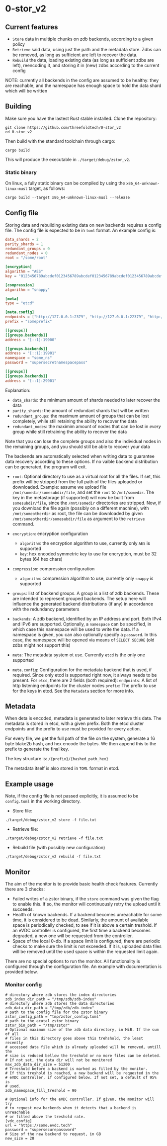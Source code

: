 # 0-stor_v2

## Current features

- `Store` data in multiple chunks on zdb backends, according to a given policy
- `Retrieve` said data, using just the path and the metadata store. Zdbs can be
removed, as long as sufficient are left to recover the data.
- `Rebuild` the data, loading existing data (as long as sufficient zdbs are left),
reencoding it, and storing it in (new) zdbs according to the current config

NOTE: currently all backends in the config are assumed to be healthy: they are
reachable, and the namespace has enough space to hold the data shard which will
be written

## Building

Make sure you have the lastest Rust stable installed. Clone the repository:

```shell
git clone https://github.com/threefoldtech/0-stor_v2
cd 0-stor_v2
```

Then build with the standard toolchain through cargo:

```shell
cargo build
```

This will produce the executable in `./target/debug/zstor_v2`.

### Static binary

On linux, a fully static binary can be compiled by using the `x86_64-unknown-linux-musl`
target, as follows:

```rust
cargo build --target x86_64-unknown-linux-musl --release
```

## Config file

Storing data and rebuilding existing data on new backends requires a config file.
The config file is expected to be in `toml` format. An example config is:

```toml
data_shards = 2
parity_shards = 1
redundant_groups = 0
redundant_nodes = 0
root = "/some/root"

[encryption]
algorithm = "AES"
key = "0123456789abcdef0123456789abcdef0123456789abcdef0123456789abcdef"

[compression]
algorithm = "snappy"

[meta]
type = "etcd"

[meta.config]
endpoints = ["http://127.0.0.1:2379", "http://127.0.0.1:22379", "http://127.0.0.1:32379"]
prefix = "someprefix"

[[groups]]
[[groups.backends]]
address = "[::1]:19900"

[[groups.backends]]
address = "[::1]:19901"
namespace = "some_ns"
password = "supersecretnamespacepass"

[[groups]]
[[groups.backends]]
address = "[::1]:29901"
```

Explanation:

- `data_shards`: the minimum amount of shards needed to later recover the data
- `parity_shards`: the amount of redundant shards that will be written
- `redundant_groups`: the maximum amount of groups that can be lost completely,
while still retaining the ability to recover the data
- `redundant_nodes`: the maximim amount of nodes that can be lost in _every_ group
while still retraining the ability to recover the data

Note that you can lose the complete groups and also the individual nodes in the
remaining groups, and you should still be able to recover your data

The backends are automatically selected when writing data to guarantee data recovery
according to these options. If no vaible backend distribution can be generated,
the program will exit.

- `root`: Optional directory to use as a virtual root for all the files. If set,
this prefix will be stripped from the full path of the files uploaded or downloaded.
Example: assume we upload file `/mnt/somedir/somesubdir/file`, and set the `root`
to `/mnt/somedir`. The key in the metastorage (if supported) will now be built
from `somesubdir/file`, since the `/mnt/somedir` directories are stripped. Now,
if you download the file again (possibly on a different machine), with `/mnt/someotherdir`
as root, the file can be downloaded by given `/mnt/someotherdir/somesubdir/file`
as argument to the `retrieve` command.

- `encryption`: encryption configuration
  - `algorithm`: the encryption algorithm to use, currently only `AES` is supported
  - `key`: hex encoded symmetric key to use for encryption, must be 32 bytes (64
  hex chars)

- `compression`: compression configuration
  - `algorithm`: compression algorithm to use, currently only `snappy` is supported

- `groups`: list of backend groups. A group is a list of zdb backends. These are
intended to represent grouped backends. The setup here will influence the generated
backend distributions (if any) in accordance with the redundancy parameters

- `backends`: A zdb backend, identified by an IP address and port. Both IPv4 and
IPv6 are supported. Optionally, a `namespace` can be specified, in which case this
namespace will be used to write the data. If a namespace is given, you can also
optionally specify a `password`. In this case, the namespace will be opened via
means of `SELECT SECURE` (old zdbs might not support this)

- `meta`: The metadata system ot use. Currently `etcd` is the only one supported

- `meta.config`: Configuration for the metadata backend that is used, if required.
Since only etcd is supported right now, it always needs to be present.
For `etcd`, there are 2 fields (both required):
`endpoints`: A list of http listening endpoints for the cluster nodes
`prefix`: The prefix to use for the keys in etcd. See the `Metadata` section for
more info.

## Metadata

When deta is encoded, metadata is generated to later retrieve this data. The metadata
is stored in etcd, with a given prefix. Both the etcd cluster endpoints and the
prefix to use must be provided for every action.

For every file, we get the full path of the file on the system, generate a 16 byte
blake2b hash, and hex encode the bytes. We then append this to the prefix to
generate the final key.

The key structure is: `/{prefix}/{hashed_path_hex}`

The metadata itself is also stored in `TOML` format in etcd.

## Example usage

Note, if the config file is not passed explicitly, it is assumed to be `config.toml`
in the working directory.

- Store file:

`./target/debug/zstor_v2 store -f file.txt`

- Retrieve file:

`./target/debug/zstor_v2 retrieve -f file.txt`

- Rebuild file (with possibly new configuration)

`./target/debug/zstor_v2 rebuild -f file.txt`

## Monitor

The aim of the monitor is to provide basic health check features.
Currently there are 3 checks:

- Failed writes of a zstor binary, if the `store` command was given the
	flag to enable this. If so, the monitor will continuously retry the
	upload until it succeeds.
- Health of known backends. If a backend becomes unreachable for some
	time, it is considered to be dead. Similarly, the amount of
	available space is periodically checked, to see if it is above
	a certain treshold. If an eVDC controller is configured, the first
	time a backend becomes degraded, a new one will be requested from
	the controller.
- Space of the local 0-db. If a space limit is configured, there are
	periodic checks to make sure the limit is not exceeded. If it is,
	uploaded data files will be removed until the used space is within
	the requested limit again.

There are no special options to run the monitor. All functionality is
configured through the configuration file. An example with documentation
is provided below.

### Monitor config

```
# directory where zdb stores the index directories
zdb_index_dir_path = "/tmp/zdb/zdb-index"
# directory where zdb stores the data directories
zdb_data_dir_path = "/tmp/zdb/zdb-index"
# path to the config file for the zstor binary
zstor_config_path = "tmp/zstor_config.toml"
# path to the acutal zstor binary
zstor_bin_path = "/tmp/zstor"
# Optional maximum size of the zdb data directory, in MiB. If the sum of all
# files in this directory goes above this trehshold, the least recently
# accessed data file which is already uploaded will be removed, untill the
# size is reduced bellow the treshold or no more files can be deleted.
# If not set, the data dir will not be monitored
max_zdb_data_dir_size = 51200
# Trreshold before a backend is marked as filled by the monitor.
# If this treshold is reached, a new backend will be requested in the
# eVDC controller, if configured below. If not set, a default of 95% is
# used.
zdb_namespace_fill_treshold = 90

# Optional info for the eVDC controller. If given, the monitor will try
# to request new backends when it detects that a backend is unreachable
# or filled above the treshold rate.
[vdc_config]
url = "https://some.evdc.tech"
password = "supersecurepassword"
# Size of the new backend to request, in GB
new_size = 20
```
